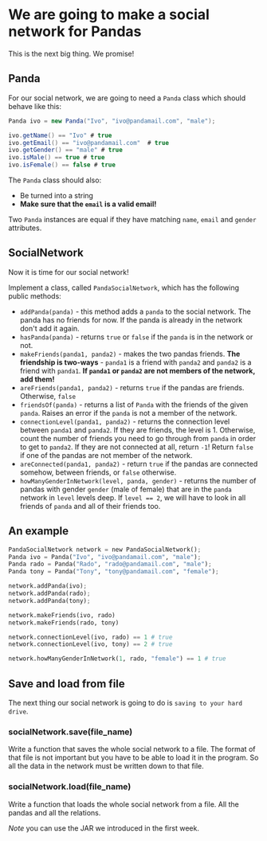 # We are going to make a social network for Pandas

This is the next big thing. We promise!

## Panda

For our social network, we are going to need a `Panda` class which should behave like this:

```java
Panda ivo = new Panda("Ivo", "ivo@pandamail.com", "male");

ivo.getName() == "Ivo" # true
ivo.getEmail() == "ivo@pandamail.com"  # true
ivo.getGender() == "male" # true
ivo.isMale() == true # true
ivo.isFemale() == false # true
```

The `Panda` class should also:

* Be turned into a string
* **Make sure that the `email` is a valid email!**

Two `Panda` instances are equal if they have matching `name`, `email` and `gender` attributes.

## SocialNetwork

Now it is time for our social network!

Implement a class, called `PandaSocialNetwork`, which has the following public methods:

* `addPanda(panda)` - this method adds a `panda` to the social network. The panda has no friends for now. If the panda is already in the network don't add it again.
* `hasPanda(panda)` - returns `true` or `false` if the `panda` is in the network or not.
* `makeFriends(panda1, panda2)` - makes the two pandas friends. **The friendship is two-ways** - `panda1` is a friend with `panda2` and `panda2` is a friend with `panda1`. **If `panda1` or `panda2` are not members of the network, add them!**
* `areFriends(panda1, panda2)` - returns `true` if the pandas are friends. Otherwise, `false`
* `friendsOf(panda)` - returns a list of `Panda` with the friends of the given `panda`. Raises an error if the `panda` is not a member of the network.
* `connectionLevel(panda1, panda2)` - returns the connection level between `panda1` and `panda2`. If they are friends, the level is 1. Otherwise, count the number of friends you need to go through from `panda` in order to get to `panda2`. If they are not connected at all, return `-1`! Return `false` if one of the pandas are not member of the network.
* `areConnected(panda1, panda2)` - return `true` if the pandas are connected somehow, between friends, or `false` otherwise.
* `howManyGenderInNetwork(level, panda, gender)` - returns the number of pandas with gender `gender` (male of female) that are in the `panda` network in `level` levels deep. If `level == 2`, we will have to look in all friends of `panda` and all of their friends too.

## An example

```python
PandaSocialNetwork network = new PandaSocialNetwork();
Panda ivo = Panda("Ivo", "ivo@pandamail.com", "male");
Panda rado = Panda("Rado", "rado@pandamail.com", "male");
Panda tony = Panda("Tony", "tony@pandamail.com", "female");

network.addPanda(ivo);
network.addPanda(rado);
network.addPanda(tony);

network.makeFriends(ivo, rado)
network.makeFriends(rado, tony)

network.connectionLevel(ivo, rado) == 1 # true
network.connectionLevel(ivo, tony) == 2 # true

network.howManyGenderInNetwork(1, rado, "female") == 1 # true
```

## Save and load from file

The next thing our social network is going to do is ``saving to your hard drive``.

### socialNetwork.save(file_name)

Write a function that saves the whole social network to a file. The format of that file is not important but you have to be able to load it in the program. So all the data in the network must be written down to that file.

### socialNetwork.load(file_name)

Write a function that loads the whole social network from a file. All the pandas and all the relations.

*Note* you can use the JAR we introduced in the first week.